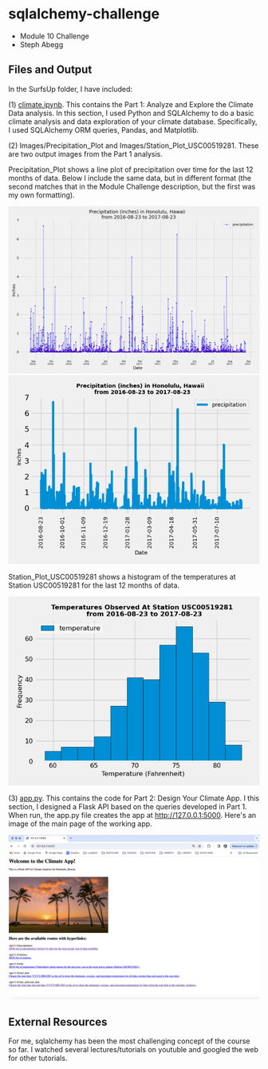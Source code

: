 # sqlalchemy-challenge
- Module 10 Challenge
- Steph Abegg

## Files and Output

In the SurfsUp folder, I have included:

(1) [climate.ipynb](SurfsUp/climate.ipynb). This contains the Part 1: Analyze and Explore the Climate Data analysis. In this section, I used Python and SQLAlchemy to do a basic climate analysis and data exploration of your climate database. Specifically, I used SQLAlchemy ORM queries, Pandas, and Matplotlib. 

(2) Images/Precipitation_Plot and Images/Station_Plot_USC00519281. These are two output images from the Part 1 analysis. 

Precipitation_Plot shows a line plot of precipitation over time for the last 12 months of data.  Below I include the same data, but in different format (the second matches that in the Module Challenge description, but the first was my own formatting).

![Precipitation_Plot.png](SurfsUp/Images/Precipitation_Plot.png?raw=true)
![Precipitation_Plot_2.png](SurfsUp/Images/Precipitation_Plot_2.png?raw=true)

Station_Plot_USC00519281 shows a histogram of the temperatures at Station USC00519281 for the last 12 months of data.

![Station_Plot_USC00519281.png](SurfsUp/Images/Station_Plot_USC00519281.png?raw=true)

(3) [app.py](SurfsUp/app.py). This contains the code for Part 2: Design Your Climate App. I this section, I designed a Flask API based on the queries developed in Part 1. When run, the app.py file creates the app at http://127.0.0.1:5000. Here's an image of the main page of the working app.

![app.png](SurfsUp/Images/app.png?raw=true)

## External Resources

For me, sqlalchemy has been the most challenging concept of the course so far. I watched several lectures/tutorials on youtuble and googled the web for other tutorials.
